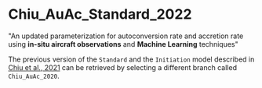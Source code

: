 # Chiu_AuAc_Standard_2022
"An updated parameterization for autoconversion rate and accretion rate using **in-situ aircraft observations** and **Machine Learning** techniques"

The previous version of the `Standard` and the `Initiation` model described in [Chiu et al., 2021](https://agupubs.onlinelibrary.wiley.com/doi/10.1029/2020GL091236) can be retrieved by selecting a different branch called `Chiu_AuAc_2020`.
